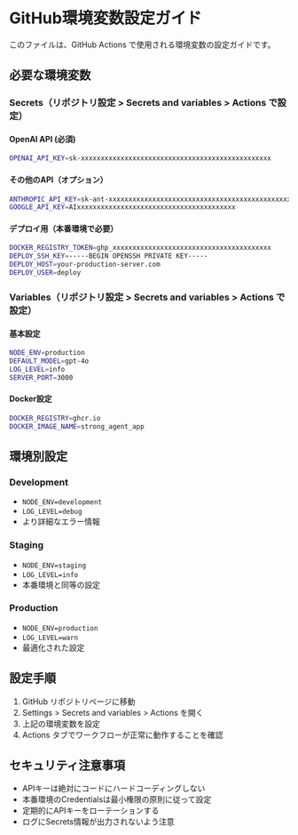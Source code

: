 # GitHub環境変数設定ガイド

このファイルは、GitHub Actions で使用される環境変数の設定ガイドです。

## 必要な環境変数

### Secrets（リポジトリ設定 > Secrets and variables > Actions で設定）

#### OpenAI API (必須)

```bash
OPENAI_API_KEY=sk-xxxxxxxxxxxxxxxxxxxxxxxxxxxxxxxxxxxxxxxxxxxxxxxx
```

#### その他のAPI（オプション）

```bash
ANTHROPIC_API_KEY=sk-ant-xxxxxxxxxxxxxxxxxxxxxxxxxxxxxxxxxxxxxxxxxxxxxxxx
GOOGLE_API_KEY=AIxxxxxxxxxxxxxxxxxxxxxxxxxxxxxxxxxxxxxxxx
```

#### デプロイ用（本番環境で必要）

```bash
DOCKER_REGISTRY_TOKEN=ghp_xxxxxxxxxxxxxxxxxxxxxxxxxxxxxxxxxxxxxxxx
DEPLOY_SSH_KEY=-----BEGIN OPENSSH PRIVATE KEY-----
DEPLOY_HOST=your-production-server.com
DEPLOY_USER=deploy
```

### Variables（リポジトリ設定 > Secrets and variables > Actions で設定）

#### 基本設定

```bash
NODE_ENV=production
DEFAULT_MODEL=gpt-4o
LOG_LEVEL=info
SERVER_PORT=3000
```

#### Docker設定

```bash
DOCKER_REGISTRY=ghcr.io
DOCKER_IMAGE_NAME=strong_agent_app
```

## 環境別設定

### Development

- `NODE_ENV=development`
- `LOG_LEVEL=debug`
- より詳細なエラー情報

### Staging

- `NODE_ENV=staging`
- `LOG_LEVEL=info`
- 本番環境と同等の設定

### Production

- `NODE_ENV=production`
- `LOG_LEVEL=warn`
- 最適化された設定

## 設定手順

1. GitHub リポジトリページに移動
2. Settings > Secrets and variables > Actions を開く
3. 上記の環境変数を設定
4. Actions タブでワークフローが正常に動作することを確認

## セキュリティ注意事項

- APIキーは絶対にコードにハードコーディングしない
- 本番環境のCredentialsは最小権限の原則に従って設定
- 定期的にAPIキーをローテーションする
- ログにSecrets情報が出力されないよう注意
